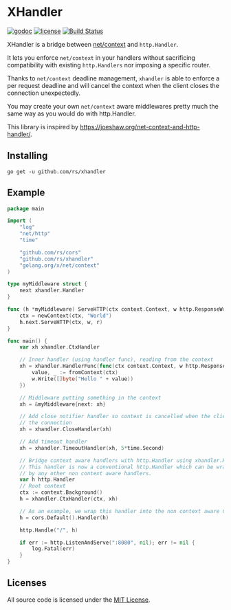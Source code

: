 # XHandler

[![godoc](http://img.shields.io/badge/godoc-reference-blue.svg?style=flat)](https://godoc.org/github.com/rs/xhandler) [![license](http://img.shields.io/badge/license-MIT-red.svg?style=flat)](https://raw.githubusercontent.com/rs/xhandler/master/LICENSE) [![Build Status](https://travis-ci.org/rs/xhandler.svg?branch=master)](https://travis-ci.org/rs/xhandler)

XHandler is a bridge between [net/context](https://godoc.org/golang.org/x/net/context) and `http.Handler`.

It lets you enforce `net/context` in your handlers without sacrificing compatibility with existing `http.Handlers` nor imposing a specific router.

Thanks to `net/context` deadline management, `xhandler` is able to enforce a per request deadline and will cancel the context when the client closes the connection unexpectedly.

You may create your own `net/context` aware middlewares pretty much the same way as you would do with http.Handler.

This library is inspired by https://joeshaw.org/net-context-and-http-handler/.

## Installing

    go get -u github.com/rs/xhandler

## Example

```go
package main

import (
	"log"
	"net/http"
	"time"

	"github.com/rs/cors"
	"github.com/rs/xhandler"
	"golang.org/x/net/context"
)

type myMiddleware struct {
	next xhandler.Handler
}

func (h *myMiddleware) ServeHTTP(ctx context.Context, w http.ResponseWriter, r *http.Request) {
	ctx = newContext(ctx, "World")
	h.next.ServeHTTP(ctx, w, r)
}

func main() {
	var xh xhandler.CtxHandler

	// Inner handler (using handler func), reading from the context
	xh = xhandler.HandlerFunc(func(ctx context.Context, w http.ResponseWriter, r *http.Request) {
		value, _ := fromContext(ctx)
		w.Write([]byte("Hello " + value))
	})

	// Middleware putting something in the context
	xh = &myMiddleware{next: xh}

	// Add close notifier handler so context is cancelled when the client closes
	// the connection
	xh = xhandler.CloseHandler(xh)

	// Add timeout handler
	xh = xhandler.TimeoutHandler(xh, 5*time.Second)

	// Bridge context aware handlers with http.Handler using xhandler.Handle()
	// This handler is now a conventional http.Handler which can be wrapped
	// by any other non context aware handlers.
	var h http.Handler
	// Root context
	ctx := context.Background()
	h = xhandler.CtxHandler(ctx, xh)

	// As an example, we wrap this handler into the non context aware CORS handler
	h = cors.Default().Handler(h)

	http.Handle("/", h)

	if err := http.ListenAndServe(":8080", nil); err != nil {
		log.Fatal(err)
	}
}
```

## Licenses

All source code is licensed under the [MIT License](https://raw.github.com/rs/xhandler/master/LICENSE).

